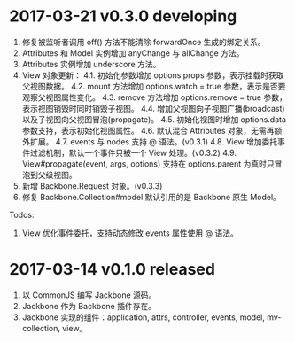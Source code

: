 # 2017-03-21 v0.3.0 developing

1. 修复被监听者调用 off() 方法不能清除 forwardOnce 生成的绑定关系。 
2. Attributes 和 Model 实例增加 anyChange 与 allChange 方法。
3. Attributes 实例增加 underscore 方法。
4. View 对象更新：
  4.1. 初始化参数增加 options.props 参数，表示挂载时获取父视图数据。
  4.2. mount 方法增加 options.watch = true 参数，表示是否要观察父视图属性变化。
  4.3. remove 方法增加 options.remove = true 参数，表示视图销毁时同时销毁子视图。
  4.4. 增加父视图向子视图广播(broadcast)以及子视图向父视图冒泡(propagate)。
  4.5. 初始化视图时增加 options.data 参数支持，表示初始化视图属性。
  4.6. 默认混合 Attributes 对象，无需再额外扩展。
  4.7. events 与 nodes 支持 @ 语法。(v0.3.1)
  4.8. View 增加委托事件过滤机制，默认一个事件只被一个 View 处理。(v0.3.2)
  4.9. View#propagate(event, args, options) 支持在 options.parent  为真时只冒泡到父级视图。
5. 新增 Backbone.Request 对象。(v0.3.3)
6. 修复 Backbone.Collection#model 默认引用的是 Backbone 原生 Model。

Todos: 

1. View 优化事件委托，支持动态修改 events 属性使用 @ 语法。

# 2017-03-14 v0.1.0 released

1. 以 CommonJS 编写 Jackbone 源码。
2. Jackbone 作为 Backbone 插件存在。
3. Jackbone 实现的组件：application, attrs, controller, events, model, mv-collection, view。

